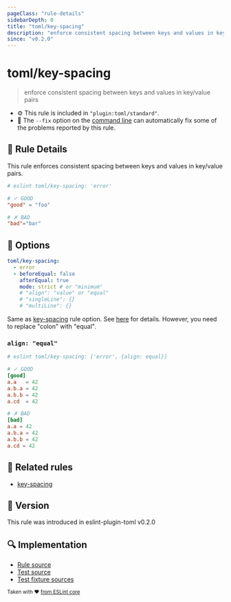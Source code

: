 ```yaml
---
pageClass: "rule-details"
sidebarDepth: 0
title: "toml/key-spacing"
description: "enforce consistent spacing between keys and values in key/value pairs"
since: "v0.2.0"
---
```


# toml/key-spacing

> enforce consistent spacing between keys and values in key/value pairs

- :gear: This rule is included in `"plugin:toml/standard"`.
- :wrench: The `--fix` option on the [command line](https://eslint.org/docs/user-guide/command-line-interface#fixing-problems) can automatically fix some of the problems reported by this rule.

## :book: Rule Details

This rule enforces consistent spacing between keys and values in key/value pairs.

<eslint-code-block fix>

<!-- eslint-skip -->

```toml
# eslint toml/key-spacing: 'error'

# ✓ GOOD
"good" = "foo"

# ✗ BAD
"bad"="bar"
```

</eslint-code-block>

## :wrench: Options

```yaml
toml/key-spacing:
  - error
  - beforeEqual: false
    afterEqual: true
    mode: strict # or "minimum"
    # "align": "value" or "equal"
    # "singleLine": {}
    # "multiLine": {}
```

Same as [key-spacing] rule option. See [here](https://eslint.org/docs/rules/key-spacing#options) for details. However, you need to replace "colon" with "equal".

### `align: "equal"`

<eslint-code-block fix>

<!-- eslint-skip -->

```toml
# eslint toml/key-spacing: ['error', {align: equal}]

# ✓ GOOD
[good]
a.a   = 42
a.b.a = 42
a.b.b = 42
a.cd  = 42

# ✗ BAD
[bad]
a.a = 42
a.b.a = 42
a.b.b = 42
a.cd = 42
```

</eslint-code-block>

## :couple: Related rules

- [key-spacing]

[key-spacing]: https://eslint.org/docs/rules/key-spacing

## :rocket: Version

This rule was introduced in eslint-plugin-toml v0.2.0

## :mag: Implementation

- [Rule source](https://github.com/ota-meshi/eslint-plugin-toml/blob/main/src/rules/key-spacing.ts)
- [Test source](https://github.com/ota-meshi/eslint-plugin-toml/blob/main/tests/src/rules/key-spacing.ts)
- [Test fixture sources](https://github.com/ota-meshi/eslint-plugin-toml/tree/main/tests/fixtures/rules/key-spacing)

<sup>Taken with ❤️ [from ESLint core](https://eslint.org/docs/rules/key-spacing)</sup>
